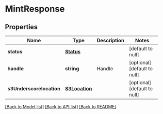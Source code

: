 # MintResponse

## Properties
Name | Type | Description | Notes
------------ | ------------- | ------------- | -------------
**status** | [**Status**](Status.md) |  | [default to null]
**handle** | **string** | Handle | [optional] [default to null]
**s3Underscorelocation** | [**S3Location**](S3Location.md) |  | [optional] [default to null]

[[Back to Model list]](../README.md#documentation-for-models) [[Back to API list]](../README.md#documentation-for-api-endpoints) [[Back to README]](../README.md)


